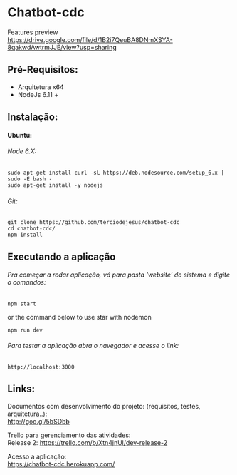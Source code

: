 # Chatbot-cdc

Features preview  
https://drive.google.com/file/d/1B2i7QeuBA8DNmXSYA-8qakwdAwtrmJJE/view?usp=sharing


## Pré-Requisitos:

- Arquitetura x64
- NodeJs 6.11 +

## Instalação:

#### Ubuntu:

###### Node 6.X:
```
sudo apt-get install curl -sL https://deb.nodesource.com/setup_6.x | sudo -E bash -
sudo apt-get install -y nodejs
```

###### Git:
```
git clone https://github.com/terciodejesus/chatbot-cdc
cd chatbot-cdc/
npm install
```

## Executando a aplicação

###### Pra começar a rodar aplicação, vá para pasta 'website' do sistema e digite o comandos:

```
npm start
```
or the command below to use star with nodemon
```
npm run dev 
```



###### Para testar a aplicação abra o navegador e acesse o link:

`http://localhost:3000`

## Links:

Documentos com desenvolvimento do projeto: (requisitos, testes, arquitetura..):<br>
http://goo.gl/5bSDbb

Trello para gerenciamento das atividades:<br>
Release 2: https://trello.com/b/Xtn4jnUl/dev-release-2

Acesso a aplicação:</br>
https://chatbot-cdc.herokuapp.com/
